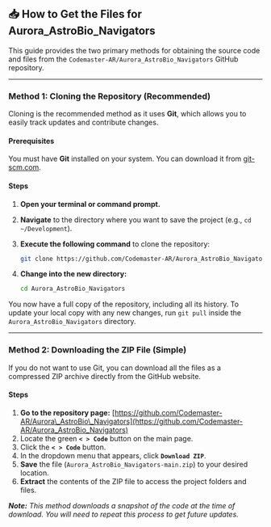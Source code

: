 ## 📥 How to Get the Files for **Aurora\_AstroBio\_Navigators**

This guide provides the two primary methods for obtaining the source code and files from the `Codemaster-AR/Aurora_AstroBio_Navigators` GitHub repository.

-----

### **Method 1: Cloning the Repository (Recommended)**

Cloning is the recommended method as it uses **Git**, which allows you to easily track updates and contribute changes.

#### **Prerequisites**

You must have **Git** installed on your system. You can download it from [git-scm.com](https://git-scm.com/).

#### **Steps**

1.  **Open your terminal or command prompt.**

2.  **Navigate** to the directory where you want to save the project (e.g., `cd ~/Development`).

3.  **Execute the following command** to clone the repository:

    ```bash
    git clone https://github.com/Codemaster-AR/Aurora_AstroBio_Navigators.git
    ```

4.  **Change into the new directory:**

    ```bash
    cd Aurora_AstroBio_Navigators
    ```

You now have a full copy of the repository, including all its history. To update your local copy with any new changes, run `git pull` inside the `Aurora_AstroBio_Navigators` directory.

-----

### **Method 2: Downloading the ZIP File (Simple)**

If you do not want to use Git, you can download all the files as a compressed ZIP archive directly from the GitHub website.

#### **Steps**

1.  **Go to the repository page:**
    [https://github.com/Codemaster-AR/Aurora\_AstroBio\_Navigators](https://github.com/Codemaster-AR/Aurora_AstroBio_Navigators)
2.  Locate the green **`< > Code`** button on the main page.
3.  Click the **`< > Code`** button.
4.  In the dropdown menu that appears, click **`Download ZIP`**.
5.  **Save** the file (`Aurora_AstroBio_Navigators-main.zip`) to your desired location.
6.  **Extract** the contents of the ZIP file to access the project folders and files.

***Note:** This method downloads a snapshot of the code at the time of download. You will need to repeat this process to get future updates.*
